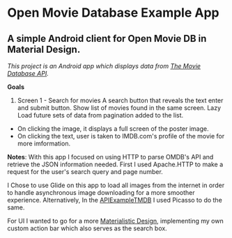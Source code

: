 # **Open Movie Database Example App**
## A simple Android client for Open Movie DB in Material Design.

*This project is an Android app which displays data from [The Movie Database API](http://api.themoviedb.org).*

**Goals**

1. Screen 1 - Search for movies A search button that reveals the text enter and submit button. Show list of movies found in the same screen. Lazy Load future sets of data from pagination added to the list.
  - On clicking the image, it displays a full screen of the poster image. 
  - On clicking the text, user is taken to IMDB.com's profile of the movie for more imformation.

**Notes**: With this app I focused on using HTTP to parse OMDB's API and retrieve the JSON information needed.
First I used Apache.HTTP to make a request for the user's search query and page number. 

I Chose to use Glide on this app to load all images from the internet in order to handle asynchronous image downloading for a more smoother experience. Alternatively, In the [APIExampleTMDB](https://github.com/Tc2r/APIs/tree/master/APIExampleTMDB) I used Picasso to do the same.

For UI I wanted to go for a more [Materialistic Design](https://material.io/guidelines/), implementing my own custom action bar which also serves as the search box.
